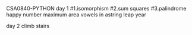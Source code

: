  CSA0840-PYTHON 
 day 1
#1.isomorphism
#2.sum squares
#3.palindrome
happy number
maximum area
vowels in astring
leap year

day 2
climb stairs
